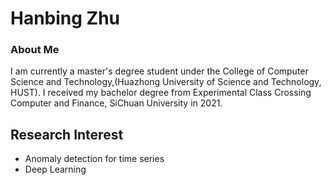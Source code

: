# Hanbing Zhu

### About Me

I am currently a master's degree student under the College of Computer Science and Technology,(Huazhong University of Science and Technology, HUST). 
I received my bachelor degree from Experimental Class Crossing Computer and Finance, SiChuan University in 2021. 



## Research Interest

- Anomaly detection for time series
- Deep Learning 
